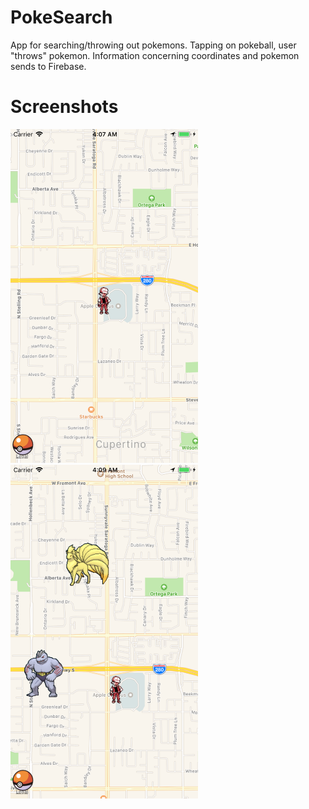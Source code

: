 # PokeSearch
App for searching/throwing out pokemons. Tapping on pokeball, user "throws" pokemon. Information concerning coordinates and pokemon sends to Firebase.
# Screenshots

<p align="left">
  <img src="images/screenshot1.png" width="300">
  <img src="images/screenshot2.png" width="300"
</p>

